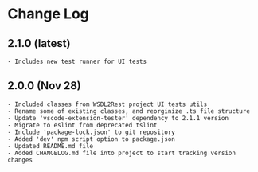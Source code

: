 # Change Log

## 2.1.0 (latest)
	- Includes new test runner for UI tests

## 2.0.0 (Nov 28)
	- Included classes from WSDL2Rest project UI tests utils
	- Rename some of existing classes, and reorginize .ts file structure
	- Update 'vscode-extension-tester' dependency to 2.1.1 version
	- Migrate to eslint from deprecated tslint
	- Include 'package-lock.json' to git repository
	- Added 'dev' npm script option to package.json
	- Updated README.md file
	- Added CHANGELOG.md file into project to start tracking version changes